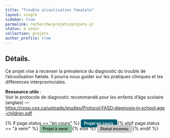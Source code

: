 ```yaml
---
title: "Trouble alcoolisation foeatale"
layout: single
sidebar: true
permalink: recherche/projets/projets-2/
status: à venir
collection: projets
author_profile: true
---
```


## Détails.
Ce projet vise à recenser la prévalence du diagnostic du trouble de l’alcoolisation fœtale. Il pourra nous guider sur les pratiques cliniques et les différences interprovinciales.

**Ressource utile** :  
Voir le protocole de diagnostic recommandé pour les enfants d’âge scolaire (anglais) —  
https://cpsp.cps.ca/uploads/studies/Protocol‑FASD‑diagnosis‑in‑school‑age‑children.pdf

<div style="margin-bottom: 1rem;">
  {% if page.status == "en cours" %}
    <span style="background-color: #005f73; color: white; padding: 0.4em 0.8em; border-radius: 5px; font-weight: 600; font-size: 0.9em;">
      Projet en cours
    </span>
  {% elsif page.status == "à venir" %}
    <span style="background-color: #94bfa3; color: #222; padding: 0.4em 0.8em; border-radius: 5px; font-weight: 600; font-size: 0.9em;">
      Projet à venir
    </span>
  {% else %}
    <span style="background-color: #ccc; color: #222; padding: 0.4em 0.8em; border-radius: 5px; font-weight: 600; font-size: 0.9em;">
      Statut inconnu
    </span>
  {% endif %}
</div>